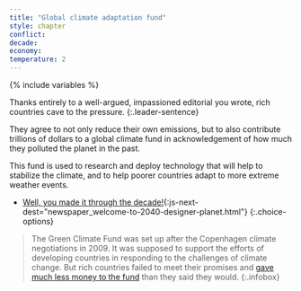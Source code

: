 ```yaml
---
title: "Global climate adaptation fund"
style: chapter
conflict: 
decade: 
economy: 
temperature: 2
---
```


{% include variables %}

Thanks entirely to a well-argued, impassioned editorial you wrote, rich countries cave to the pressure.
{:.leader-sentence}

They agree to not only reduce their own emissions, but to also contribute trillions of dollars to a global climate fund in acknowledgement of how much they polluted the planet in the past.

This fund is used to research and deploy technology that will help to stabilize the climate, and to help poorer countries adapt to more extreme weather events.

- [Well, you made it through the decade!](part-page_2040.html){:js-next-dest="newspaper_welcome-to-2040-designer-planet.html"}
{:.choice-options}

> The Green Climate Fund was set up after the Copenhagen climate negotiations in 2009. It was supposed to support the efforts of developing countries in responding to the challenges of climate change. But rich countries failed to meet their promises and [gave much less money to the fund](https://www.climatechangenews.com/2019/10/25/green-climate-fund-replenishment-fails-fill-hole-left-trumps-us/) than they said they would.
{:.infobox}
